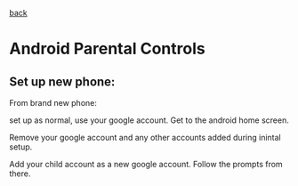 [back](./README.md)

# Android Parental Controls

## Set up new phone: 

From brand new phone: 

set up as normal, use your google account. Get to the android home screen. 

Remove your google account and any other accounts added during inintal setup. 

Add your child account as a new google account. Follow the prompts from there. 